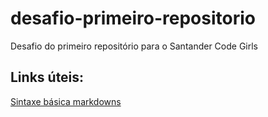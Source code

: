 # desafio-primeiro-repositorio
Desafio do primeiro repositório para o Santander Code Girls

## Links úteis:
[Sintaxe básica markdowns](https://www.markdownguide.org/basic-syntax/)
